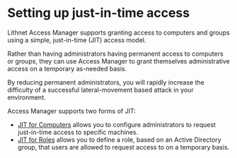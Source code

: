 # Setting up just-in-time access

Lithnet Access Manager supports granting access to computers and groups using a simple, just-in-time (JIT) access model.

Rather than having administrators having permanent access to computers or groups, they can use Access Manager to grant themselves administrative access on a temporary as-needed basis.

By reducing permanent administrators, you will rapidly increase the difficulty of a successful lateral-movement based attack in your environment.

Access Manager supports two forms of JIT:

* [JIT for Computers](jit/setting-up-jit-for-computers.md) allows you to configure administrators to request just-in-time access to specific machines.
* [JIT for Roles](jit/setting-up-jit-for-roles.md) allows you to define a role, based on an Active Directory group, that users are allowed to request access to on a temporary basis.